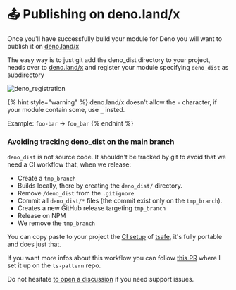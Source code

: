 # 📤 Publishing on deno.land/x

Once you'll have successfully build your module for Deno you will want to publish it on [deno.land/x](https://deno.land/x)&#x20;

The easy way is to just git add the deno\_dist directory to your project, heads over to [deno.land/x](https://deno.land/x) and register your module specifying `deno_dist` as subdirectory

![deno\_registration](https://user-images.githubusercontent.com/6702424/117559462-c9571b00-b085-11eb-9ea5-683a0b0bb866.png)

{% hint style="warning" %}
deno.land/x doesn't allow the `-` character, if your module contain some, use `_` insted. &#x20;

Example: `foo-bar` -> `foo_bar`
{% endhint %}

### Avoiding tracking deno\_dist on the main branch

`deno_dist` is not source code. It shouldn't be tracked by git to avoid that we need a CI workflow that, when we release: &#x20;

* Create a `tmp_branch`
* Builds locally, there by creating the `deno_dist/` directory.
* Remove `/deno_dist` from the `.gitignore`
* Commit all `deno_dist/*` files (the commit exist only on the `tmp_branch`).
* Creates a new GitHub release targeting `tmp_branch`
* Release on NPM
* We remove the `tmp_branch`

You can copy paste to your project the [CI setup](https://github.com/garronej/tsafe/blob/main/.github/workflows/ci.yaml) of [tsafe](https://github.com/garronej/tsafe), it's fully portable and does just that. &#x20;

If you want more infos about this workflow you can follow [this PR](https://github.com/gvergnaud/ts-pattern/pull/108) where I set it up on the `ts-pattern` repo.

Do not hesitate [to open a discussion](https://github.com/garronej/denoify/discussions) if you need support issues.
